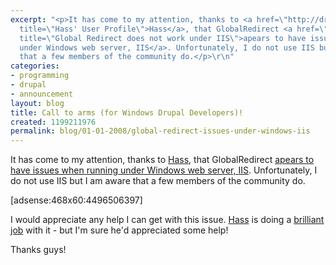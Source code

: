 ```yaml
---
excerpt: "<p>It has come to my attention, thanks to <a href=\"http://drupal.org/user/85918\"
  title=\"Hass' User Profile\">Hass</a>, that GlobalRedirect <a href=\"http://drupal.org/node/166095\"
  title=\"Global Redirect does not work under IIS\">apears to have issues when running
  under Windows web server, IIS</a>. Unfortunately, I do not use IIS but I am aware
  that a few members of the community do.</p>\r\n"
categories:
- programming
- drupal
- announcement
layout: blog
title: Call to arms (for Windows Drupal Developers)!
created: 1199211976
permalink: blog/01-01-2008/global-redirect-issues-under-windows-iis
---
```

<p>It has come to my attention, thanks to <a href="http://drupal.org/user/85918" title="Hass' User Profile">Hass</a>, that GlobalRedirect <a href="http://drupal.org/node/166095" title="Global Redirect does not work under IIS">apears to have issues when running under Windows web server, IIS</a>. Unfortunately, I do not use IIS but I am aware that a few members of the community do.</p>
<!--break-->
<p>[adsense:468x60:4496506397]</p>
<p>I would appreciate any help I can get with this issue. <a href="http://drupal.org/user/85918" title="Hass' User Profile">Hass</a> is doing a <a href="http://drupal.org/node/166095#comment-673643">brilliant</a> <a href="http://drupal.org/node/166095#comment-673674">job</a> with it - but I'm sure he'd appreciated some help!</p>
<p>Thanks guys!</p>

